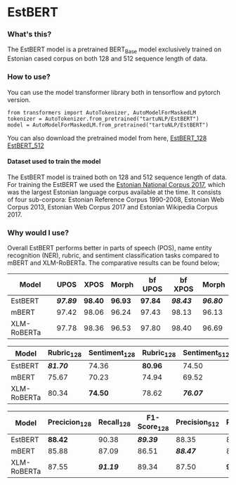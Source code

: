 # EstBERT


### What's this?
The EstBERT model is a pretrained BERT<sub>Base</sub> model exclusively trained on Estonian cased corpus on both 128 and 512 sequence length of data. 

### How to use?
You can use the model transformer library both in tensorflow and pytorch version. 
```
from transformers import AutoTokenizer, AutoModelForMaskedLM
tokenizer = AutoTokenizer.from_pretrained("tartuNLP/EstBERT")
model = AutoModelForMaskedLM.from_pretrained("tartuNLP/EstBERT")
```
You can also download the pretrained model from here, [EstBERT_128]() [EstBERT_512]()
#### Dataset used to train the model
The EstBERT model is trained both on 128 and 512 sequence length of data. For training the EstBERT we used the [Estonian National Corpus 2017](https://metashare.ut.ee/repository/browse/estonian-national-corpus-2017/b616ceda30ce11e8a6e4005056b40024880158b577154c01bd3d3fcfc9b762b3/), which was the largest Estonian language corpus available at the time. It consists of four sub-corpora: Estonian Reference Corpus 1990-2008, Estonian Web Corpus 2013, Estonian Web Corpus 2017 and Estonian Wikipedia Corpus 2017.

### Why would I use?
Overall EstBERT performs better in parts of speech (POS), name entity recognition (NER), rubric, and sentiment classification tasks compared to mBERT and XLM-RoBERTa. The comparative results can be found below;

|Model   |UPOS                  |XPOS   |Morph  |bf UPOS   |bf XPOS                  |Morph                 |
|--------------|----------------------------|-------------|-------------|-------------|----------------------------|----------------------------|
| EstBERT      | **_97.89_** | **98.40** | **96.93** | **97.84** | **_98.43_** | **_96.80_** |
| mBERT        | 97.42                     | 98.06      | 96.24      | 97.43      | 98.13                     | 96.13                     |
| XLM-RoBERTa | 97.78                     | 98.36      | 96.53      | 97.80      | 98.40                     | 96.69                     |


|Model|Rubric<sub>128</sub>        |Sentiment<sub>128</sub>  | Rubric<sub>128</sub>   |Sentiment<sub>512</sub>         |
|-------------------|----------------------------|--------------------|-----------------------------------------------|----------------------------|
| EstBERT           | **_81.70_** | 74.36             | **80.96**                                   | 74.50                     |
| mBERT             | 75.67                     | 70.23             | 74.94                                        | 69.52                     |
| XLM\-RoBERTa      | 80.34                     | **74.50**        | 78.62                                        | **_76.07_**|

|Model   |Precicion<sub>128</sub>   |Recall<sub>128</sub>                  |F1-Score<sub>128</sub>               |Precision<sub>512</sub>               |Recall<sub>512</sub>   |F1-Score<sub>512</sub>   |
|--------------|----------------|----------------------------|----------------------------|----------------------------|-------------|----------------|
| EstBERT      | **88.42**    | 90.38                     |**_89.39_** | 88.35                     | 89.74      | 89.04         |
| mBERT        | 85.88         | 87.09                     | 86.51                     |**_88.47_** | 88.28      | 88.37         |
| XLM\-RoBERTa | 87.55         |**_91.19_** | 89.34                     | 87.50                     | **90.76** | **89.10**    |

